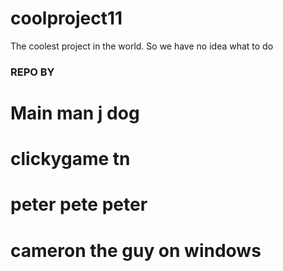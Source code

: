 # coolproject11
The coolest project in the world. So we have no idea what to do

### REPO BY
# Main man j dog
# clickygame tn 
# peter pete peter
# cameron the guy on windows
